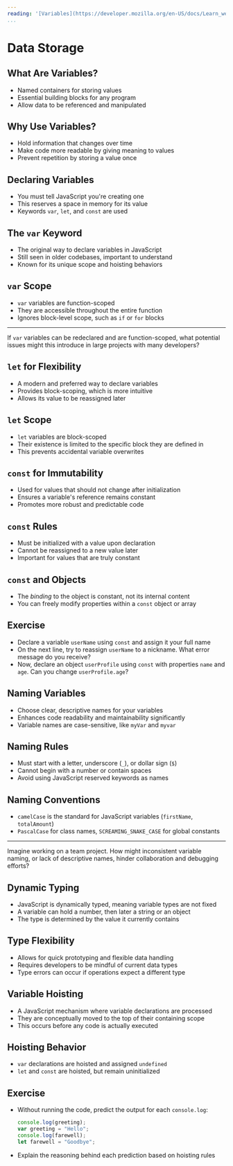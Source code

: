 ```yaml
---
reading: '[Variables](https://developer.mozilla.org/en-US/docs/Learn_web_development/Core/Scripting/Variables)'
...
```


# Data Storage

## What Are Variables?

- Named containers for storing values
- Essential building blocks for any program
- Allow data to be referenced and manipulated

## Why Use Variables?

- Hold information that changes over time
- Make code more readable by giving meaning to values
- Prevent repetition by storing a value once

## Declaring Variables

- You must tell JavaScript you're creating one
- This reserves a space in memory for its value
- Keywords `var`, `let`, and `const` are used

## The `var` Keyword

- The original way to declare variables in JavaScript
- Still seen in older codebases, important to understand
- Known for its unique scope and hoisting behaviors

## `var` Scope

- `var` variables are function-scoped
- They are accessible throughout the entire function
- Ignores block-level scope, such as `if` or `for` blocks

---

If `var` variables can be redeclared and are function-scoped, what potential issues might this introduce in large projects with many developers?

## `let` for Flexibility

- A modern and preferred way to declare variables
- Provides block-scoping, which is more intuitive
- Allows its value to be reassigned later

## `let` Scope

- `let` variables are block-scoped
- Their existence is limited to the specific block they are defined in
- This prevents accidental variable overwrites

## `const` for Immutability

- Used for values that should not change after initialization
- Ensures a variable's reference remains constant
- Promotes more robust and predictable code

## `const` Rules

- Must be initialized with a value upon declaration
- Cannot be reassigned to a new value later
- Important for values that are truly constant

## `const` and Objects

- The *binding* to the object is constant, not its internal content
- You can freely modify properties within a `const` object or array

## Exercise

- Declare a variable `userName` using `const` and assign it your full name
- On the next line, try to reassign `userName` to a nickname. What error message do you receive?
- Now, declare an object `userProfile` using `const` with properties `name` and `age`. Can you change `userProfile.age`?

## Naming Variables

- Choose clear, descriptive names for your variables
- Enhances code readability and maintainability significantly
- Variable names are case-sensitive, like `myVar` and `myvar`

## Naming Rules

- Must start with a letter, underscore (`_`), or dollar sign (`$`)
- Cannot begin with a number or contain spaces
- Avoid using JavaScript reserved keywords as names

## Naming Conventions

- `camelCase` is the standard for JavaScript variables (`firstName`, `totalAmount`)
- `PascalCase` for class names, `SCREAMING_SNAKE_CASE` for global constants

---

Imagine working on a team project. How might inconsistent variable naming, or lack of descriptive names, hinder collaboration and debugging efforts?

## Dynamic Typing

- JavaScript is dynamically typed, meaning variable types are not fixed
- A variable can hold a number, then later a string or an object
- The type is determined by the value it currently contains

## Type Flexibility

- Allows for quick prototyping and flexible data handling
- Requires developers to be mindful of current data types
- Type errors can occur if operations expect a different type

## Variable Hoisting

- A JavaScript mechanism where variable declarations are processed
- They are conceptually moved to the top of their containing scope
- This occurs before any code is actually executed

## Hoisting Behavior

- `var` declarations are hoisted and assigned `undefined`
- `let` and `const` are hoisted, but remain uninitialized

## Exercise

- Without running the code, predict the output for each `console.log`:
    ```javascript
    console.log(greeting);
    var greeting = "Hello";
    console.log(farewell);
    let farewell = "Goodbye";
    ```
- Explain the reasoning behind each prediction based on hoisting rules